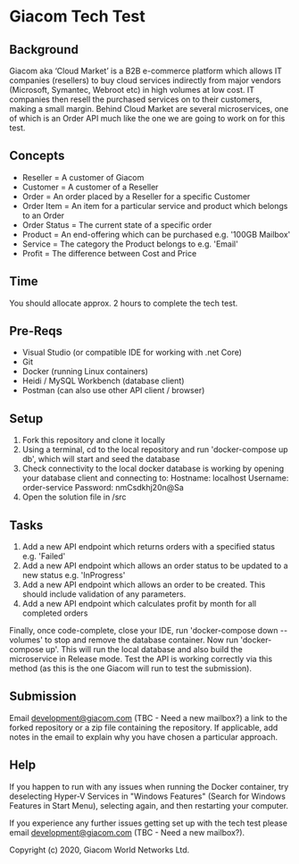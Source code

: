 # Giacom Tech Test

## Background
Giacom aka ‘Cloud Market’ is a B2B e-commerce platform which allows IT companies (resellers) to buy cloud services indirectly from major vendors (Microsoft, Symantec, Webroot etc) in high volumes at low cost. IT companies then resell the purchased services on to their customers, making a small margin. Behind Cloud Market are several microservices, one of which is an Order API much like the one we are going to work on for this test.

## Concepts
* Reseller = A customer of Giacom
* Customer = A customer of a Reseller
* Order = An order placed by a Reseller for a specific Customer
* Order Item = An item for a particular service and product which belongs to an Order
* Order Status = The current state of a specific order
* Product = An end-offering which can be purchased e.g. '100GB Mailbox'
* Service = The category the Product belongs to e.g. 'Email'
* Profit = The difference between Cost and Price

## Time
You should allocate approx. 2 hours to complete the tech test.

## Pre-Reqs
* Visual Studio (or compatible IDE for working with .net Core)
* Git
* Docker (running Linux containers)
* Heidi / MySQL Workbench (database client)
* Postman (can also use other API client / browser)

## Setup
1. Fork this repository and clone it locally
2. Using a terminal, cd to the local repository and run 'docker-compose up db', which will start and seed the database
3. Check connectivity to the local docker database is working by opening your database client and connecting to:
   Hostname: localhost
   Username: order-service
   Password: nmCsdkhj20n@Sa
4. Open the solution file in /src
   
## Tasks
1. Add a new API endpoint which returns orders with a specified status e.g. 'Failed'
2. Add a new API endpoint which allows an order status to be updated to a new status e.g. 'InProgress'
3. Add a new API endpoint which allows an order to be created. This should include validation of any parameters.
4. Add a new API endpoint which calculates profit by month for all completed orders

Finally, once code-complete, close your IDE, run 'docker-compose down --volumes' to stop and remove the database container. Now run 'docker-compose up'. This will run the local database and also build the microservice in Release mode. Test the API is working correctly via this method (as this is the one Giacom will run to test the submission).

## Submission
Email development@giacom.com (TBC - Need a new mailbox?) a link to the forked repository or a zip file containing the repository. If applicable, add notes in the email to explain why you have chosen a particular approach.

## Help
If you happen to run with any issues when running the Docker container, try deselecting Hyper-V Services in "Windows Features" (Search for Windows Features in Start Menu), selecting again, and then restarting your computer.

If you experience any further issues getting set up with the tech test please email development@giacom.com (TBC - Need a new mailbox?).

Copyright (c) 2020, Giacom World Networks Ltd.
